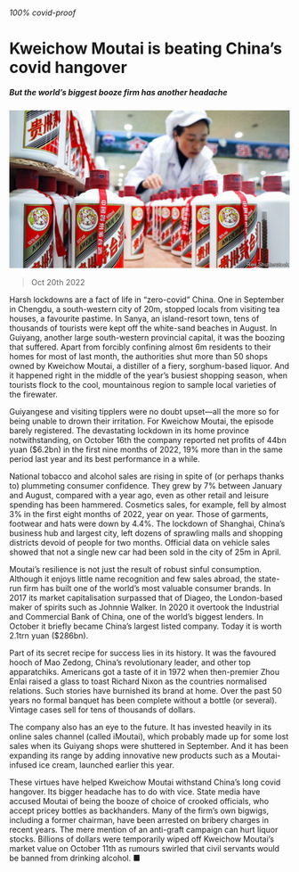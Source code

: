 ###### 100% covid-proof

# Kweichow Moutai is beating China’s covid hangover 

##### But the world’s biggest booze firm has another headache 

![image](images/20221022_WBP501.jpg) 

> Oct 20th 2022 

Harsh lockdowns are a fact of life in “zero-covid” China. One in September in Chengdu, a south-western city of 20m, stopped locals from visiting tea houses, a favourite pastime. In Sanya, an island-resort town, tens of thousands of tourists were kept off the white-sand beaches in August. In Guiyang, another large south-western provincial capital, it was the boozing that suffered. Apart from forcibly confining almost 6m residents to their homes for most of last month, the authorities shut more than 50 shops owned by Kweichow Moutai, a distiller of a fiery, sorghum-based liquor. And it happened right in the middle of the year’s busiest shopping season, when tourists flock to the cool, mountainous region to sample local varieties of the firewater.

Guiyangese and visiting tipplers were no doubt upset—all the more so for being unable to drown their irritation. For Kweichow Moutai, the episode barely registered. The devastating lockdown in its home province notwithstanding, on October 16th the company reported net profits of 44bn yuan ($6.2bn) in the first nine months of 2022, 19% more than in the same period last year and its best performance in a while.

National tobacco and alcohol sales are rising in spite of (or perhaps thanks to) plummeting consumer confidence. They grew by 7% between January and August, compared with a year ago, even as other retail and leisure spending has been hammered. Cosmetics sales, for example, fell by almost 3% in the first eight months of 2022, year on year. Those of garments, footwear and hats were down by 4.4%. The lockdown of Shanghai, China’s business hub and largest city, left dozens of sprawling malls and shopping districts devoid of people for two months. Official data on vehicle sales showed that not a single new car had been sold in the city of 25m in April.

Moutai’s resilience is not just the result of robust sinful consumption. Although it enjoys little name recognition and few sales abroad, the state-run firm has built one of the world’s most valuable consumer brands. In 2017 its market capitalisation surpassed that of Diageo, the London-based maker of spirits such as Johnnie Walker. In 2020 it overtook the Industrial and Commercial Bank of China, one of the world’s biggest lenders. In October it briefly became China’s largest listed company. Today it is worth 2.1trn yuan ($286bn).

Part of its secret recipe for success lies in its history. It was the favoured hooch of Mao Zedong, China’s revolutionary leader, and other top apparatchiks. Americans got a taste of it in 1972 when then-premier Zhou Enlai raised a glass to toast Richard Nixon as the countries normalised relations. Such stories have burnished its brand at home. Over the past 50 years no formal banquet has been complete without a bottle (or several). Vintage cases sell for tens of thousands of dollars.

The company also has an eye to the future. It has invested heavily in its online sales channel (called iMoutai), which probably made up for some lost sales when its Guiyang shops were shuttered in September. And it has been expanding its range by adding innovative new products such as a Moutai-infused ice cream, launched earlier this year. 

These virtues have helped Kweichow Moutai withstand China’s long covid hangover. Its bigger headache has to do with vice. State media have accused Moutai of being the booze of choice of crooked officials, who accept pricey bottles as backhanders. Many of the firm’s own bigwigs, including a former chairman, have been arrested on bribery charges in recent years. The mere mention of an anti-graft campaign can hurt liquor stocks. Billions of dollars were temporarily wiped off Kweichow Moutai’s market value on October 11th as rumours swirled that civil servants would be banned from drinking alcohol. ■



